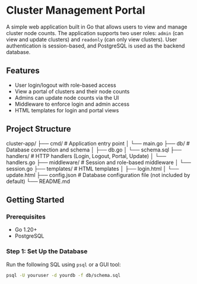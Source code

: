 # Cluster Management Portal

A simple web application built in Go that allows users to view and manage cluster node counts. The application supports two user roles: `admin` (can view and update clusters) and `readonly` (can only view clusters). User authentication is session-based, and PostgreSQL is used as the backend database.

## Features

- User login/logout with role-based access
- View a portal of clusters and their node counts
- Admins can update node counts via the UI
- Middleware to enforce login and admin access
- HTML templates for login and portal views

## Project Structure

cluster-app/
├── cmd/ # Application entry point
│ └── main.go
├── db/ # Database connection and schema
│ ├── db.go
│ └── schema.sql
├── handlers/ # HTTP handlers (Login, Logout, Portal, Update)
│ └── handlers.go
├── middleware/ # Session and role-based middleware
│ └── session.go
├── templates/ # HTML templates
│ ├── login.html
│ └── update.html
├── config.json # Database configuration file (not included by default)
└── README.md


## Getting Started

### Prerequisites

- Go 1.20+
- PostgreSQL

### Step 1: Set Up the Database

Run the following SQL using `psql` or a GUI tool:

```bash
psql -U youruser -d yourdb -f db/schema.sql

